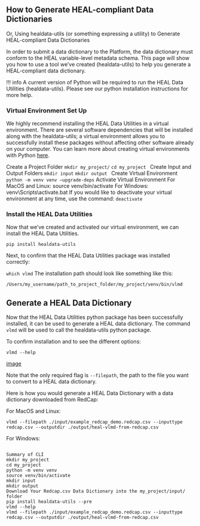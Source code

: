 ## How to Generate HEAL-compliant Data Dictionaries
Or, Using healdata-utils (or something expressing a utility) to Generate HEAL-compliant Data Dictionaries

In order to submit a data dictionary to the Platform, the data dictionary must conform to the HEAL variable-level metadata schema. This page will show you how to use a tool we’ve created (healdata-utils) to help you generate a HEAL-compliant data dictionary.  

!!! info
A current version of Python will be required to run the HEAL Data Utilities (healdata-utils).
Please see our python installation instructions for more help.

### Virtual Environment Set Up

We highly recommend installing the HEAL Data Utilities in a virtual environment. There are several software dependencies that will be installed along with the healdata-utils; a virtual environment allows you to successfully install these packages without affecting other software already on your computer. You can learn more about creating virtual environments with Python [here](https://docs.python.org/3/library/venv.html).  

Create a Project Folder
```mkdir my_project/```
```cd my_project ```
Create Input and Output Folders
```mkdir input```
```mkdir output ```
Create Virtual Environment
```python -m venv venv –upgrade-deps```
Activate Virtual Environment
For MacOS and Linux: source venv/bin/activate
For Windows: venv\Scripts\activate.bat
If you would like to deactivate your virtual environment at any time, use the command: ```deactivate```

### Install the HEAL Data Utilities

Now that we’ve created and activated our virtual environment, we can install the HEAL Data Utilities.

```pip install healdata-utils```

Next, to confirm that the HEAL Data Utilities package was installed correctly:

```which vlmd```
The installation path should look like something like this:

```/Users/my_username/path_to_project_folder/my_project/venv/bin/vlmd```

## Generate a HEAL Data Dictionary

Now that the HEAL Data Utilities python package has been successfully installed, it can be used to generate a HEAL data dictionary. The command `vlmd` will be used to call the healdata-utils python package.

To confirm installation and to see the different options:

```vlmd --help```

[image](imgs/healtdata-utils_options.png/)

Note that the only required flag is `--filepath`, the path to the file you want to convert to a HEAL data dictionary.

Here is how you would generate a HEAL Data Dictionary with a data dictionary downloaded from RedCap:

For MacOS and Linux:

```vlmd --filepath ./input/example_redcap_demo.redcap.csv --inputtype redcap.csv --outputdir ./output/heal-vlmd-from-redcap.csv```

For Windows:

```

Summary of CLI
mkdir my_project
cd my_project
python -m venv venv
source venv/bin/activate
mkdir input
mkdir output
Download Your Redcap.csv Data Dictionary into the my_project/input/ folder
pip install healdata-utils --pre
vlmd --help
vlmd --filepath ./input/example_redcap_demo.redcap.csv --inputtype redcap.csv --outputdir ./output/heal-vlmd-from-redcap.csv

